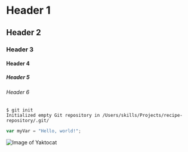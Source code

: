 # Header 1
## Header 2
### Header 3
#### Header 4
##### Header 5
###### Header 6


```
$ git init
Initialized empty Git repository in /Users/skills/Projects/recipe-repository/.git/
```


``` javascript
var myVar = "Hello, world!";
```

![Image of Yaktocat](https://octodex.github.com/images/yaktocat.png)

